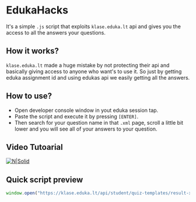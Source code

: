 # EdukaHacks
It's a simple `.js` script that exploits `klase.eduka.lt` api
and gives you the access to all the answers your questions.

## How it works?
`klase.eduka.lt` made a huge mistake by not protecting their 
api and basically giving access to anyone who want's to use it.
So just by getting eduka assignment id and using edukas api
we easily getting all the answers. 

## How to use?
- Open developer console window in yout eduka session tap.
- Paste the script and execute it by pressing `[ENTER]`.
- Then search for your question name in that `.xml` page, scroll a little bit lower and you will see all of your answers to your question.

## Video Tutoarial
[![N|Solid](https://external-content.duckduckgo.com/iu/?u=http%3A%2F%2Fwww.alchemysoftware.com%2Fimages%2Fyoutube_play_small.png&f=1&nofb=1)](https://nodesource.com/products/nsolid)

## Quick script preview
```js
window.open("https://klase.eduka.lt/api/student/quiz-templates/result-xml/"+(window.location.pathname).slice(30, 38)+"/perziura")
```
